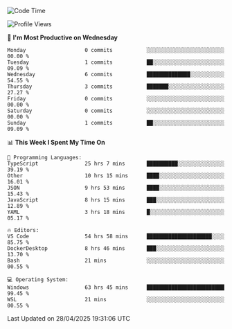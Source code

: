 <!--START_SECTION:waka-->
![Code Time](http://img.shields.io/badge/Code%20Time-4%2C780%20hrs%207%20mins-blue)

![Profile Views](http://img.shields.io/badge/Profile%20Views-0-blue)

📅 **I'm Most Productive on Wednesday** 

```text
Monday                   0 commits           ░░░░░░░░░░░░░░░░░░░░░░░░░   00.00 % 
Tuesday                  1 commits           ██░░░░░░░░░░░░░░░░░░░░░░░   09.09 % 
Wednesday                6 commits           ██████████████░░░░░░░░░░░   54.55 % 
Thursday                 3 commits           ███████░░░░░░░░░░░░░░░░░░   27.27 % 
Friday                   0 commits           ░░░░░░░░░░░░░░░░░░░░░░░░░   00.00 % 
Saturday                 0 commits           ░░░░░░░░░░░░░░░░░░░░░░░░░   00.00 % 
Sunday                   1 commits           ██░░░░░░░░░░░░░░░░░░░░░░░   09.09 % 
```


📊 **This Week I Spent My Time On** 

```text
💬 Programming Languages: 
TypeScript               25 hrs 7 mins       ██████████░░░░░░░░░░░░░░░   39.19 % 
Other                    10 hrs 15 mins      ████░░░░░░░░░░░░░░░░░░░░░   16.01 % 
JSON                     9 hrs 53 mins       ████░░░░░░░░░░░░░░░░░░░░░   15.43 % 
JavaScript               8 hrs 15 mins       ███░░░░░░░░░░░░░░░░░░░░░░   12.89 % 
YAML                     3 hrs 18 mins       █░░░░░░░░░░░░░░░░░░░░░░░░   05.17 % 

🔥 Editors: 
VS Code                  54 hrs 58 mins      █████████████████████░░░░   85.75 % 
DockerDesktop            8 hrs 46 mins       ███░░░░░░░░░░░░░░░░░░░░░░   13.70 % 
Bash                     21 mins             ░░░░░░░░░░░░░░░░░░░░░░░░░   00.55 % 

💻 Operating System: 
Windows                  63 hrs 45 mins      █████████████████████████   99.45 % 
WSL                      21 mins             ░░░░░░░░░░░░░░░░░░░░░░░░░   00.55 % 
```


 Last Updated on 28/04/2025 19:31:06 UTC
<!--END_SECTION:waka-->
